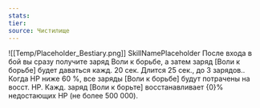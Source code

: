 ```yaml
---
stats: 
tier: 
source: Чистилище
---
```

![[Temp/Placeholder_Bestiary.png]]
SkillNamePlaceholder
После входа в бой вы сразу получите заряд Воли к борьбе, а затем заряд [Воли к борьбе] будет даваться кажд. 20 сек. Длится 25 сек., до 3 зарядов.. Когда HP ниже 60 %, все заряды [Воли к борьбе] будут потрачены на восст. HP. Кажд. заряд [Воли к борьте] восстанавливает {0}% недостающих HP (не более 500 000).

